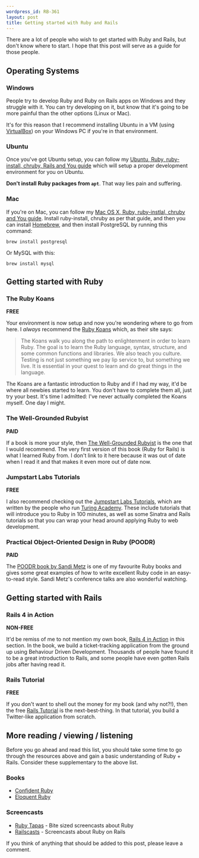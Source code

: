 ```yaml
---
wordpress_id: RB-361
layout: post
title: Getting started with Ruby and Rails
---
```


There are a lot of people who wish to get started with Ruby and Rails, but
don't know where to start. I hope that this post will serve as a guide for
those people.

## Operating Systems

### Windows

People try to develop Ruby and Ruby on Rails apps on Windows and they struggle
with it. You can try developing on it, but know that it's going to be more
painful than the other options (Linux or Mac).

It's for this reason that I recommend installing Ubuntu in a VM
(using [VirtualBox](https://www.virtualbox.org/)) on your Windows PC if you're
in that environment.

### Ubuntu

Once you've got Ubuntu setup, you can follow my [Ubuntu, Ruby, ruby-install,
chruby, Rails and You guide](http://ryanbigg.com/2014/10/ubuntu-ruby-ruby-install-chruby-and-you/)
which will setup a proper development environment for you on Ubuntu.

**Don't install Ruby packages from `apt`**. That way lies pain and suffering.

### Mac

If you're on Mac, you can follow my [Mac OS X, Ruby, ruby-instlal, chruby and You guide](http://ryanbigg.com/2015/06/mac-os-x-ruby-ruby-install-chruby-and-you).
Install ruby-install, chruby as per that guide, and then you can install
[Homebrew](http://brew.sh/), and then install PostgreSQL by running this
command:

```
brew install postgresql
```

Or MySQL with this:

```
brew install mysql
```

## Getting started with Ruby

### The Ruby Koans

**FREE**

Your environment is now setup and now you're wondering where to go from here.
I *always* recommend the [Ruby Koans](http://rubykoans.com/) which, as their
site says:

> The Koans walk you along the path to enlightenment in order to learn Ruby. The goal is to learn the Ruby language, syntax, structure, and some common functions and libraries. We also teach you culture. Testing is not just something we pay lip service to, but something we live. It is essential in your quest to learn and do great things in the language.

The Koans are a fantastic introduction to Ruby and if I had my way, it'd be
where all newbies started to learn. You don't have to complete them all, just
try your best. It's time I admitted: I've never actually completed the Koans
myself. One day I might.

### The Well-Grounded Rubyist

**PAID**

If a book is more your style, then [The Well-Grounded
Rubyist](http://manning.com/black3) is the one that I would recommend. The
very first version of this book (Ruby for Rails) is what I learned Ruby from.
I don't link to it here because it was out of date when I read it and that
makes it even more out of date now.

### Jumpstart Labs Tutorials

**FREE**

I also recommend checking out the [Jumpstart Labs
Tutorials](http://tutorials.jumpstartlab.com/), which are written by the
people who run [Turing Academy](http://turing.io). These include tutorials
that will introduce you to Ruby in 100 minutes, as well as some Sinatra and
Rails tutorials so that you can wrap your head around applying Ruby to web development.

### Practical Object-Oriented Design in Ruby (POODR)

**PAID**

The [POODR book by Sandi Metz](http://www.poodr.com/) is one of my favourite Ruby books and gives some great examples of how to write excellent Ruby code in an easy-to-read style. Sandi Metz's conference talks are also wonderful watching.

## Getting started with Rails

### Rails 4 in Action

**NON-FREE**

It'd be remiss of me to not mention my own book, [Rails 4 in
Action](https://manning.com/bigg2) in this section. In the book, we build a
ticket-tracking application from the ground up using Behaviour Driven
Development. Thousands of people have found it to be a great introduction to
Rails, and some people have even gotten Rails jobs after having read it.

### Rails Tutorial

**FREE**

If you don't want to shell out the money for my book (and why not?!), then the
free [Rails Tutorial](https://www.railstutorial.org/) is the next-best-thing.
In that tutorial, you build a Twitter-like application from scratch.

## More reading / viewing / listening

Before you go ahead and read this list, you should take some time to go through the resources above and gain a basic understanding of Ruby + Rails. Consider these supplementary to the above list.

### Books

* [Confident Ruby](http://www.confidentruby.com/)
* [Eloquent Ruby](http://www.amazon.com/Eloquent-Ruby-Addison-Wesley-Professional-Series/dp/0321584104)

### Screencasts

* [Ruby Tapas](http://rubytapas.com) - Bite sized screencasts about Ruby
* [Railscasts](https://railscasts.com) - Screencasts about Ruby on Rails

If you think of anything that should be added to this post, please leave a comment.
